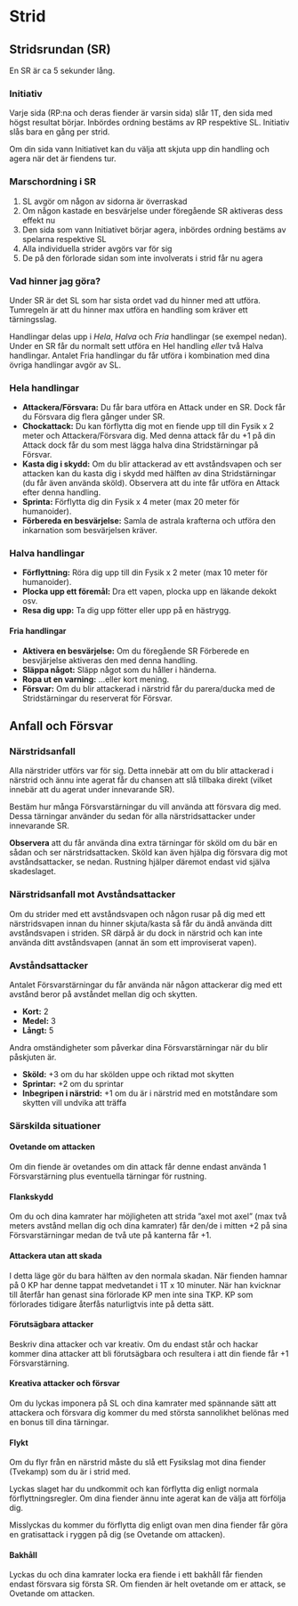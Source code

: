 # Strid

## Stridsrundan (SR)
En SR är ca 5 sekunder lång.

### Initiativ
Varje sida (RP:na och deras fiender är varsin sida) slår 1T, den sida med högst resultat börjar. Inbördes ordning 
bestäms av RP respektive SL. Initiativ slås bara en gång per strid.

Om din sida vann Initiativet kan du välja att skjuta upp din handling och agera när det är fiendens tur.
 
### Marschordning i SR
1. SL avgör om någon av sidorna är överraskad
2. Om någon kastade en besvärjelse under föregående SR aktiveras dess effekt nu
3. Den sida som vann Initiativet börjar agera, inbördes ordning bestäms av spelarna respektive SL
4. Alla individuella strider avgörs var för sig
5. De på den förlorade sidan som inte involverats i strid får nu agera

### Vad hinner jag göra?
Under SR är det SL som har sista ordet vad du hinner med att utföra. Tumregeln är att du hinner max utföra en handling
som kräver ett tärningsslag. 

Handlingar delas upp i _Hela_, _Halva_ och _Fria_ handlingar (se exempel nedan). Under en SR får du normalt sett utföra
en Hel handling _eller_ två Halva handlingar. Antalet Fria handlingar du får utföra i kombination med dina övriga
handlingar avgör av SL. 

### Hela handlingar
* **Attackera/Försvara:** Du får bara utföra en Attack under en SR. Dock får du Försvara dig flera gånger under SR.
* **Chockattack:** Du kan förflytta dig mot en fiende upp till din Fysik x 2 meter och Attackera/Försvara dig. Med denna attack får du +1 på din Attack dock får du som mest lägga halva dina Stridstärningar på Försvar.
* **Kasta dig i skydd:** Om du blir attackerad av ett avståndsvapen och ser attacken kan du kasta dig i skydd med hälften av dina Stridstärningar (du får även använda sköld). Observera att du inte får utföra en Attack efter denna handling.
* **Sprinta:** Förflytta dig din Fysik x 4 meter (max 20 meter för humanoider).
* **Förbereda en besvärjelse:** Samla de astrala krafterna och utföra den inkarnation som besvärjelsen kräver.

### Halva handlingar
* **Förflyttning:** Röra dig upp till din Fysik x 2 meter (max 10 meter för humanoider).
* **Plocka upp ett föremål:** Dra ett vapen, plocka upp en läkande dekokt osv.
* **Resa dig upp:** Ta dig upp fötter eller upp på en hästrygg.

#### Fria handlingar
* **Aktivera en besvärjelse:** Om du föregående SR Förberede en besvjärjelse aktiveras den med denna handling.
* **Släppa något:** Släpp något som du håller i händerna.
* **Ropa ut en varning:** ...eller kort mening.
* **Försvar:** Om du blir attackerad i närstrid får du parera/ducka med de Stridstärningar du reserverat för Försvar.

## Anfall och Försvar

### Närstridsanfall
Alla närstrider utförs var för sig. Detta innebär att
om du blir attackerad i närstrid och ännu inte agerat
får du chansen att slå tillbaka direkt (vilket innebär
att du agerat under innevarande SR).

Bestäm hur många Försvarstärningar du vill använda
att försvara dig med. Dessa tärningar använder du
sedan för alla närstridsattacker under innevarande
SR.

**Observera** att du får använda dina extra tärningar
för sköld om du bär en sådan och ser närstridsattacken.
Sköld kan även hjälpa dig försvara dig mot avståndsattacker,
se nedan. Rustning hjälper däremot endast vid själva
skadeslaget.

### Närstridsanfall mot Avståndsattacker
Om du strider med ett avståndsvapen och någon
rusar på dig med ett närstridsvapen innan du
hinner skjuta/kasta så får du ändå använda ditt
avståndsvapen i striden. SR därpå är du dock in
närstrid och kan inte använda ditt avståndsvapen
(annat än som ett improviserat vapen).

### Avståndsattacker
Antalet Försvarstärningar du får använda när någon 
attackerar dig med ett avstånd beror på avståndet
mellan dig och skytten. 

* **Kort:** 2
* **Medel:** 3
* **Långt:** 5

Andra omständigheter som påverkar dina Försvarstärningar
när du blir påskjuten är.

* **Sköld:** +3 om du har skölden uppe och riktad mot skytten
* **Sprintar:** +2 om du sprintar
* **Inbegripen i närstrid:** +1 om du är i närstrid med en motståndare
som skytten vill undvika att träffa

### Särskilda situationer

#### Ovetande om attacken
Om din fiende är ovetandes om din attack får
denne endast använda 1 Försvarstärning plus
eventuella tärningar för rustning.

#### Flankskydd
Om du och dina kamrater har möjligheten att
strida ”axel mot axel” (max två meters avstånd
mellan dig och dina kamrater) får den/de i
mitten +2 på sina Försvarstärningar medan de
två ute på kanterna får +1.

#### Attackera utan att skada
I detta läge gör du bara hälften av den normala
skadan. När fienden hamnar på 0 KP har denne
tappat medvetandet i 1T x 10 minuter. När han
kvicknar till återfår han genast sina förlorade KP
men inte sina TKP. KP som förlorades tidigare
återfås naturligtvis inte på detta sätt.

#### Förutsägbara attacker
Beskriv dina attacker och var kreativ. Om du
endast står och hackar kommer dina attacker att
bli förutsägbara och resultera i att din fiende får
+1 Försvarstärning.

#### Kreativa attacker och försvar
Om du lyckas imponera på SL och dina kamrater
med spännande sätt att attackera och försvara
dig kommer du med största sannolikhet belönas
med en bonus till dina tärningar.

#### Flykt
Om du flyr från en närstrid måste du slå ett
Fysikslag mot dina fiender (Tvekamp) som du är
i strid med. 

Lyckas slaget har du undkommit och kan
förflytta dig enligt normala förflyttningsregler.
Om dina fiender ännu inte agerat kan de välja att
förfölja dig.

Misslyckas du kommer du förflytta dig enligt
ovan men dina fiender får göra en gratisattack i
ryggen på dig (se Ovetande om attacken).

#### Bakhåll
Lyckas du och dina kamrater locka era fiende i
ett bakhåll får fienden endast försvara sig första
SR. Om fienden är helt ovetande om er attack, se
Ovetande om attacken. 
